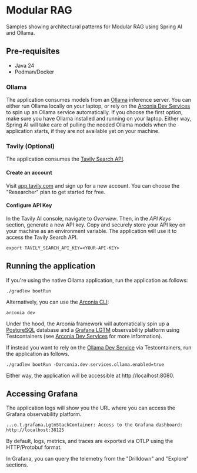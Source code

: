 # Modular RAG

Samples showing architectural patterns for Modular RAG using Spring AI and Ollama.

## Pre-requisites

* Java 24
* Podman/Docker

### Ollama

The application consumes models from an [Ollama](https://ollama.ai) inference server. You can either run Ollama locally on your laptop, or rely on the [Arconia Dev Services](https://arconia.io/docs/arconia/latest/dev-services/) to spin up an Ollama service automatically. If you choose the first option, make sure you have Ollama installed and running on your laptop. Either way, Spring AI will take care of pulling the needed Ollama models when the application starts, if they are not available yet on your machine.

### Tavily (Optional)

The application consumes the [Tavily Search API](https://tavily.com).

#### Create an account

Visit [app.tavily.com](https://app.tavily.com/home) and sign up for a new account. You can choose the "Researcher" plan to get started for free.

#### Configure API Key

In the Tavily AI console, navigate to _Overview_. Then, in the _API Keys_ section, generate a new API key. Copy and securely store your API key on your machine as an environment variable. The application will use it to access the Tavily Search API.

```shell
export TAVILY_SEARCH_API_KEY=<YOUR-API-KEY>
```

## Running the application

If you're using the native Ollama application, run the application as follows:

```shell
./gradlew bootRun
```

Alternatively, you can use the [Arconia CLI](https://arconia.io/docs/arconia-cli/latest/):

```shell
arconia dev
```

Under the hood, the Arconia framework will automatically spin up a [PostgreSQL](https://arconia.io/docs/arconia/latest/dev-services/postgresql/) database and a [Grafana LGTM](https://arconia.io/docs/arconia/latest/dev-services/lgtm/) observability platform using Testcontainers (see [Arconia Dev Services](https://arconia.io/docs/arconia/latest/dev-services/) for more information).

If instead you want to rely on the [Ollama Dev Service](https://arconia.io/docs/arconia/latest/dev-services/ollama/) via Testcontainers, run the application as follows.

```shell
./gradlew bootRun -Darconia.dev.services.ollama.enabled=true
```

Either way, the application will be accessible at http://localhost:8080.

## Accessing Grafana

The application logs will show you the URL where you can access the Grafana observability platform.

```logs
...o.t.grafana.LgtmStackContainer: Access to the Grafana dashboard: http://localhost:38125
```

By default, logs, metrics, and traces are exported via OTLP using the HTTP/Protobuf format.

In Grafana, you can query the telemetry from the "Drilldown" and "Explore" sections.
